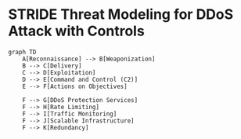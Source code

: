 # STRIDE Threat Modeling for DDoS Attack with Controls

```mermaid
graph TD
    A[Reconnaissance] --> B[Weaponization]
    B --> C[Delivery]
    C --> D[Exploitation]
    D --> E[Command and Control (C2)]
    E --> F[Actions on Objectives]

    F --> G[DDoS Protection Services]
    F --> H[Rate Limiting]
    F --> I[Traffic Monitoring]
    F --> J[Scalable Infrastructure]
    F --> K[Redundancy]
